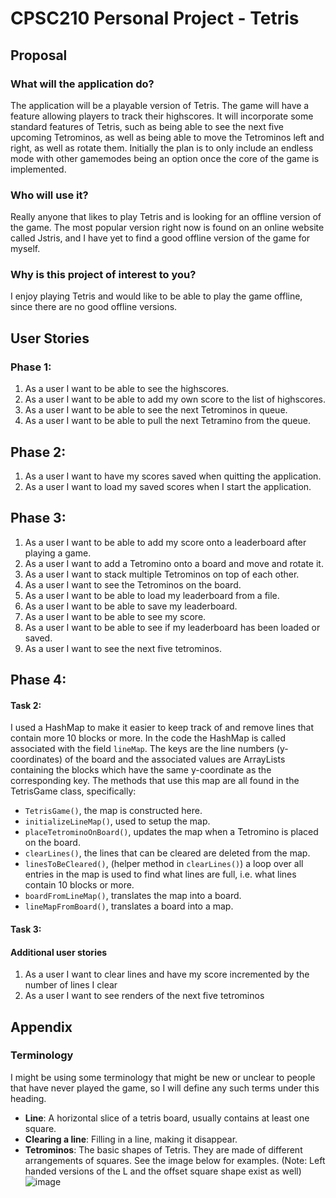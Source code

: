# CPSC210 Personal Project - Tetris

## Proposal
### What will the application do?
The application will be a playable version of Tetris.
The game will have a feature allowing players to track their highscores.
It will incorporate some standard features of Tetris, such as being able to see
the next five upcoming Tetrominos, as well as being able to move the Tetrominos
left and right, as well as rotate them. Initially the plan is to only include an
endless mode with other gamemodes being an option once the core of the game is
implemented.

### Who will use it?
Really anyone that likes to play Tetris and is looking for an offline
version of the game. The most popular version right now is found on an 
online website called Jstris, and I have yet to find a good offline
version of the game for myself.

### Why is this project of interest to you?
I enjoy playing Tetris and would like to be able to play the game offline,
since there are no good offline versions.

## User Stories
### Phase 1:
1. As a user I want to be able to see the highscores.
2. As a user I want to be able to add my own score to the list of highscores.
3. As a user I want to be able to see the next Tetrominos in queue.
4. As a user I want to be able to pull the next Tetramino from the queue.

## Phase 2:
1. As a user I want to have my scores saved when quitting the application.
2. As a user I want to load my saved scores when I start the application.

## Phase 3:
1. As a user I want to be able to add my score onto a leaderboard after playing a game.
2. As a user I want to add a Tetromino onto a board and move and rotate it.
3. As a user I want to stack multiple Tetrominos on top of each other.
4. As a user I want to see the Tetrominos on the board.
5. As a user I want to be able to load my leaderboard from a file.
6. As a user I want to be able to save my leaderboard.
7. As a user I want to be able to see my score.
8. As a user I want to be able to see if my leaderboard has been loaded or saved.
9. As a user I want to see the next five tetrominos.

## Phase 4:

#### Task 2:
I used a HashMap to make it easier to keep track of and remove lines that contain more 10 blocks or more.
In the code the HashMap is called associated with the field `lineMap`. The keys are the line numbers (y-coordinates) of 
the board and the associated values are ArrayLists containing the blocks which have the same y-coordinate as 
the corresponding key. The methods that use this map are all found in the TetrisGame class, specifically:
- `TetrisGame()`, the map is constructed here.
- `initializeLineMap()`, used to setup the map.
- `placeTetrominoOnBoard()`, updates the map when a Tetromino is placed on the board.
- `clearLines()`, the lines that can be cleared are deleted from the map.
- `linesToBeCleared()`, (helper method in `clearLines()`) a loop over all entries in the map is used to find what 
lines are full, i.e. what lines contain 10 blocks or more.
- `boardFromLineMap()`, translates the map into a board.
- `lineMapFromBoard()`, translates a board into a map.

#### Task 3:


#### Additional user stories
1. As a user I want to clear lines and have my score incremented by the number of lines I clear
2. As a user I want to see renders of the next five tetrominos

## Appendix

### Terminology
I might be using some terminology that might be new or unclear to people that
have never played the game, so I will define any such terms under this heading.
- **Line**: A horizontal slice of a tetris board, usually contains at 
least one square.
- **Clearing a line**: Filling in a line, making it disappear.
- **Tetrominos**: The basic shapes of Tetris. They are made of different 
arrangements of squares. See the image below for examples.
(Note: Left handed versions of the L and the offset square shape exist 
as well)
![image](https://upload.wikimedia.org/wikipedia/commons/thumb/5/50/All_5_free_tetrominoes.svg/1920px-All_5_free_tetrominoes.svg.png)

